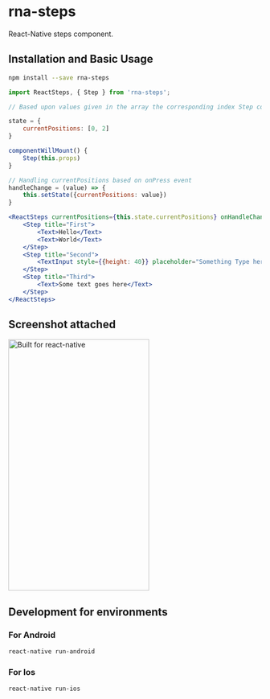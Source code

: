 # rna-steps

React-Native steps component.

## Installation and Basic Usage

```bash
npm install --save rna-steps
```

```jsx
import ReactSteps, { Step } from 'rna-steps';

// Based upon values given in the array the corresponding index Step component will be expanded.  

state = {
    currentPositions: [0, 2]
}

componentWillMount() {
    Step(this.props)
}

// Handling currentPositions based on onPress event
handleChange = (value) => {
    this.setState({currentPositions: value})
}

<ReactSteps currentPositions={this.state.currentPositions} onHandleChange={this.handleChange} circleBgColor="#299DC6" dashedBorderColor="#BCBCBC">
    <Step title="First">
        <Text>Hello</Text>
        <Text>World</Text>
    </Step>
    <Step title="Second">
        <TextInput style={{height: 40}} placeholder="Something Type here"/>
    </Step>
    <Step title="Third">
        <Text>Some text goes here</Text>
    </Step>
</ReactSteps>
```

## Screenshot attached
<img src="https://github.com/vinothkumarrenganathan/rna-steps/blob/master/images/rna-steps.gif" alt="Built for react-native" width="280" height="500">

## Development for environments 
### For Android
```bash
react-native run-android
```

### For Ios
```bash
react-native run-ios
```
